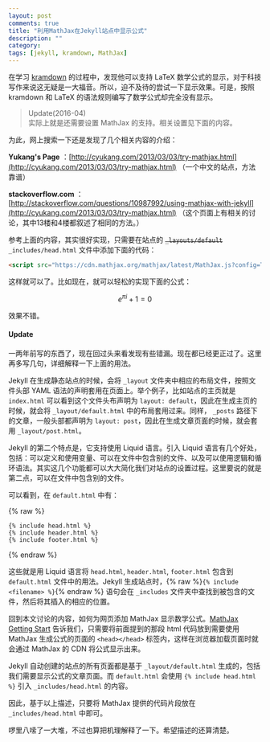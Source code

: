 ```yaml
---
layout: post
comments: true
title: "利用MathJax在Jekyll站点中显示公式"
description: ""
category:
tags: [jekyll, kramdown, MathJax]
---
```


在学习 [kramdown](http://kramdown.gettalong.org/index.html) 的过程中，发现他可以支持 LaTeX 数学公式的显示，对于科技写作来说这无疑是一大福音。所以，迫不及待的尝试一下显示效果。可是，按照 kramdown 和 LaTeX 的语法规则编写了数学公式却完全没有显示。

> Update(2016-04)  
> 实际上就是还需要设置 MathJax 的支持。相关设置见下面的内容。

为此，网上搜索一下还是发现了几个相关内容的介绍：

**Yukang's Page** ：[http://cyukang.com/2013/03/03/try-mathjax.html](http://cyukang.com/2013/03/03/try-mathjax.html) （一个中文的站点，方法靠谱）

**stackoverflow.com** ：[http://stackoverflow.com/questions/10987992/using-mathjax-with-jekyll](http://cyukang.com/2013/03/03/try-mathjax.html)  （这个页面上有相关的讨论，其中13楼和4楼都叙述了相同的方法。）

参考上面的内容，其实很好实现，只需要在站点的 ~~`_layouts/default`~~ `_includes/head.html` 文件中添加下面的代码：

```html
<script src="https://cdn.mathjax.org/mathjax/latest/MathJax.js?config=TeX-AMS-MML_HTMLorMML" type="text/javascript"></script>
```

这样就可以了。比如现在，就可以轻松的实现下面的公式：

$$ e^{\pi i} + 1 = 0 $$

效果不错。

#### Update
一两年前写的东西了，现在回过头来看发现有些错漏。现在都已经更正过了。这里再多写几句，详细解释一下上面的用法。

Jekyll 在生成静态站点的时候，会将 `_layout` 文件夹中相应的布局文件，按照文件头部 YAML 语法的声明套用在页面上。举个例子，比如站点的主页就是 `index.html` 可以看到这个文件头布声明为 `layout: default`，因此在生成主页的时候，就会将 `_layout/default.html` 中的布局套用过来。同样， `_posts` 路径下的文章，一般头部都声明为 `layout: post`，因此在生成文章页面的时候，就会套用 `_layout/post.html`。

Jekyll 的第二个特点是，它支持使用 Liquid 语言。引入 Liquid 语言有几个好处，包括：可以定义和使用变量、可以在文件中包含别的文件、以及可以使用逻辑和循环语法。其实这几个功能都可以大大简化我们对站点的设置过程。这里要说的就是第二点，可以在文件中包含别的文件。

可以看到，在 `default.html` 中有：

{% raw %}
```Liquid
{% include head.html %}
{% include header.html %}
{% include footer.html %}
```
{% endraw %}

这些就是用 Liquid 语言将 `head.html`, `header.html`, `footer.html` 包含到 `default.html` 文件中的用法。Jekyll 生成站点时，{% raw %}`{% include <filename> %}`{% endraw %} 语句会在 `_includes` 文件夹中查找到被包含的文件，然后将其插入的相应的位置。

回到本文讨论的内容，如何为网页添加 MathJax 显示数学公式。[MathJax Getting Start](http://docs.mathjax.org/en/latest/start.html) 告诉我们，只需要将前面提到的那段 html 代码放到需要使用 MathJax 生成公式的页面的 `<head></head>` 标签内，这样在浏览器加载页面时就会通过 MathJax 的 CDN 将公式显示出来。

Jekyll 自动创建的站点的所有页面都是基于 `_layout/default.html` 生成的，包括我们需要显示公式的文章页面。而 `default.html` 会使用 `{% include head.html %}` 引入 `_includes/head.html` 的内容。

因此，基于以上描述，只要将 MathJax 提供的代码片段放在 `_includes/head.html` 中即可。

啰里八嗦了一大堆，不过也算把机理解释了一下。希望描述的还算清楚。
